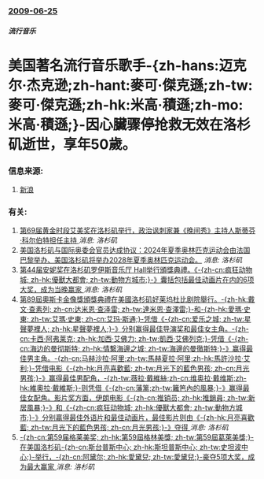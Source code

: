 ### [2009-06-25](/news/2009/06/25/index.md)

##### 流行音乐
#  美国著名流行音乐歌手-{zh-hans:迈克尔·杰克逊;zh-hant:麥可·傑克遜;zh-tw:麥可·傑克遜;zh-hk:米高·積遜;zh-mo:米高·積遜;}-因心臟骤停抢救无效在洛杉矶逝世，享年50歲。




### 信息来源:

1. [新浪](http://ent.sina.com.cn/s/u/2009-06-26/05532582752.shtml)

### 有关:

1. [第69届黄金时段艾美奖在洛杉矶举行，政治讽刺家兼《晚间秀》主持人斯蒂芬·科尔伯特担任主持 ](/zh/news/2017/09/17/第69届黄金时段艾美奖在洛杉矶举行-政治讽刺家兼-晚间秀-主持人斯蒂芬-科尔伯特担任主持.md) _消息: 洛杉矶_
2. [美国洛杉矶与国际奥委会官员达成协议：2024年夏季奥林匹克运动会由法国巴黎举办、美国洛杉矶将举办2028年夏季奥林匹克运动会。](/zh/news/2017/08/1/美国洛杉矶与国际奥委会官员达成协议-2024年夏季奥林匹克运动会由法国巴黎举办-美国洛杉矶将举办2028年夏季奥林匹克运.md) _消息: 洛杉矶_
3. [第44届安妮奖在洛杉矶罗伊斯音乐厅 Hall举行頒獎典禮。《-{zh-cn:疯狂动物城; zh-hk:優獸大都會; zh-tw:動物方城市;}-》囊括包括最佳动画片在内的6项大奖，成为当晚赢家 ](/zh/news/2017/02/4/第44届安妮奖在洛杉矶罗伊斯音乐厅-Hall举行頒獎典禮-zh-cn-疯狂动物城-zh-hk-優獸大都會-zh.md) _消息: 洛杉矶_
4. [第89屆奧斯卡金像獎頒獎典禮在美國洛杉矶好莱坞杜比剧院舉行。-{zh-hk:戴文·查素列; zh-cn:达米恩·查泽雷; zh-tw:達米恩·查澤雷;}-和-{zh-hk:愛瑪·史東; zh-tw:艾瑪·史東; zh-cn:艾玛·斯通;}-凭借《-{zh-cn:爱乐之城; zh-tw:星聲夢裡人; zh-hk:星聲夢裡人;}-》分别赢得最佳导演奖和最佳女主角。-{zh-cn:卡西·阿弗莱克; zh-hk:加西·艾佛力; zh-tw:凱西·艾佛列克;}-凭借《-{zh-cn:海边的曼彻斯特; zh-hk:情繫海邊之城; zh-tw:海邊的曼徹斯特;}-》赢得最佳男主角。-{zh-cn:马赫沙拉·阿里;zh-tw:馬赫夏拉·阿里;zh-hk:馬許沙拉·艾利;}-凭借电影《-{zh-hk:月亮喜歡藍; zh-tw:月光下的藍色男孩; zh-cn:月光男孩;}-》赢得最佳男配角，-{zh-tw:薇拉·戴維絲;zh-cn:维奥拉·戴维斯;zh-hk:維奧拉·戴維斯;}-则凭借《-{zh-cn:藩篱;zh-tw:籬笆內的風暴;}-》赢得最佳女配角。影片奖方面，伊朗电影《-{zh-cn:推销员; zh-hk:推銷員; zh-tw:新居風暴;}-》和《-{zh-cn:疯狂动物城; zh-hk:優獸大都會; zh-tw:動物方城市;}-》分别贏得最佳外语片和最佳动画片，最佳影片则由《-{zh-hk:月亮喜歡藍; zh-tw:月光下的藍色男孩; zh-cn:月光男孩;}-》夺得 ](/zh/news/2017/02/26/第89屆奧斯卡金像獎頒獎典禮在美國洛杉矶好莱坞杜比剧院舉行-zh-hk-戴文-查素列-zh-cn-达米恩-查泽雷.md) _消息: 洛杉矶_
5. [-{zh-cn:第59届格莱美奖; zh-hk:第59屆格林美獎; zh-tw:第59屆葛萊美獎;}-在美国洛杉矶-{zh-cn:斯台普斯中心; zh-hk:斯坦普斯中心; zh-tw:史坦波中心;}-举行，-{zh-cn:阿黛尔; zh-hk:愛黛兒; zh-tw:愛黛兒;}-豪夺5项大奖，成为最大赢家 ](/zh/news/2017/02/13/zh-cn-第59届格莱美奖-zh-hk-第59屆格林美獎-zh-tw-第59屆葛萊美獎-在美国洛杉矶-z.md) _消息: 洛杉矶_
